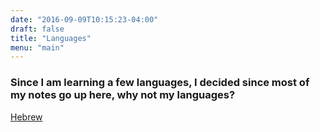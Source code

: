 ```yaml
---
date: "2016-09-09T10:15:23-04:00"
draft: false
title: "Languages"
menu: "main"
---
```


### Since I am learning a few languages, I decided since most of my notes go up here, why not my languages?

[Hebrew](/language/hebrew2-14)
